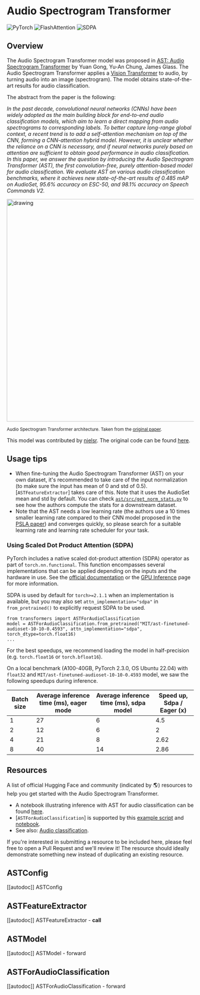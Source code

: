 <!--Copyright 2022 The HuggingFace Team. All rights reserved.

Licensed under the Apache License, Version 2.0 (the "License"); you may not use this file except in compliance with
the License. You may obtain a copy of the License at

http://www.apache.org/licenses/LICENSE-2.0

Unless required by applicable law or agreed to in writing, software distributed under the License is distributed on
an "AS IS" BASIS, WITHOUT WARRANTIES OR CONDITIONS OF ANY KIND, either express or implied. See the License for the
specific language governing permissions and limitations under the License.

⚠️ Note that this file is in Markdown but contain specific syntax for our doc-builder (similar to MDX) that may not be
rendered properly in your Markdown viewer.

-->

# Audio Spectrogram Transformer

<div class="flex flex-wrap space-x-1">
<img alt="PyTorch" src="https://img.shields.io/badge/PyTorch-DE3412?style=flat&logo=pytorch&logoColor=white">
<img alt="FlashAttention" src="https://img.shields.io/badge/%E2%9A%A1%EF%B8%8E%20FlashAttention-eae0c8?style=flat">
<img alt="SDPA" src="https://img.shields.io/badge/SDPA-DE3412?style=flat&logo=pytorch&logoColor=white">
</div>

## Overview

The Audio Spectrogram Transformer model was proposed in [AST: Audio Spectrogram Transformer](https://arxiv.org/abs/2104.01778) by Yuan Gong, Yu-An Chung, James Glass.
The Audio Spectrogram Transformer applies a [Vision Transformer](vit) to audio, by turning audio into an image (spectrogram). The model obtains state-of-the-art results
for audio classification.

The abstract from the paper is the following:

*In the past decade, convolutional neural networks (CNNs) have been widely adopted as the main building block for end-to-end audio classification models, which aim to learn a direct mapping from audio spectrograms to corresponding labels. To better capture long-range global context, a recent trend is to add a self-attention mechanism on top of the CNN, forming a CNN-attention hybrid model. However, it is unclear whether the reliance on a CNN is necessary, and if neural networks purely based on attention are sufficient to obtain good performance in audio classification. In this paper, we answer the question by introducing the Audio Spectrogram Transformer (AST), the first convolution-free, purely attention-based model for audio classification. We evaluate AST on various audio classification benchmarks, where it achieves new state-of-the-art results of 0.485 mAP on AudioSet, 95.6% accuracy on ESC-50, and 98.1% accuracy on Speech Commands V2.*

<img src="https://huggingface.co/datasets/huggingface/documentation-images/resolve/main/transformers/model_doc/audio_spectogram_transformer_architecture.png"
alt="drawing" width="600"/>

<small> Audio Spectrogram Transformer architecture. Taken from the <a href="https://arxiv.org/abs/2104.01778">original paper</a>.</small>

This model was contributed by [nielsr](https://huggingface.co/nielsr).
The original code can be found [here](https://github.com/YuanGongND/ast).

## Usage tips

- When fine-tuning the Audio Spectrogram Transformer (AST) on your own dataset, it's recommended to take care of the input normalization (to make
sure the input has mean of 0 and std of 0.5). [`ASTFeatureExtractor`] takes care of this. Note that it uses the AudioSet
mean and std by default. You can check [`ast/src/get_norm_stats.py`](https://github.com/YuanGongND/ast/blob/master/src/get_norm_stats.py) to see how
the authors compute the stats for a downstream dataset.
- Note that the AST needs a low learning rate (the authors use a 10 times smaller learning rate compared to their CNN model proposed in the
[PSLA paper](https://arxiv.org/abs/2102.01243)) and converges quickly, so please search for a suitable learning rate and learning rate scheduler for your task.

### Using Scaled Dot Product Attention (SDPA)

PyTorch includes a native scaled dot-product attention (SDPA) operator as part of `torch.nn.functional`. This function 
encompasses several implementations that can be applied depending on the inputs and the hardware in use. See the 
[official documentation](https://pytorch.org/docs/stable/generated/torch.nn.functional.scaled_dot_product_attention.html) 
or the [GPU Inference](https://huggingface.co/docs/transformers/main/en/perf_infer_gpu_one#pytorch-scaled-dot-product-attention)
page for more information.

SDPA is used by default for `torch>=2.1.1` when an implementation is available, but you may also set 
`attn_implementation="sdpa"` in `from_pretrained()` to explicitly request SDPA to be used.

```
from transformers import ASTForAudioClassification
model = ASTForAudioClassification.from_pretrained("MIT/ast-finetuned-audioset-10-10-0.4593", attn_implementation="sdpa", torch_dtype=torch.float16)
...
```

For the best speedups, we recommend loading the model in half-precision (e.g. `torch.float16` or `torch.bfloat16`).

On a local benchmark (A100-40GB, PyTorch 2.3.0, OS Ubuntu 22.04) with `float32` and `MIT/ast-finetuned-audioset-10-10-0.4593` model, we saw the following speedups during inference.

|   Batch size |   Average inference time (ms), eager mode |   Average inference time (ms), sdpa model |   Speed up, Sdpa / Eager (x) |
|--------------|-------------------------------------------|-------------------------------------------|------------------------------|
|            1 |                                        27 |                                         6 |                      4.5 |
|            2 |                                        12 |                                         6 |                      2   |
|            4 |                                        21 |                                         8 |                      2.62 |
|            8 |                                        40 |                                        14 |                      2.86 |

## Resources

A list of official Hugging Face and community (indicated by 🌎) resources to help you get started with the Audio Spectrogram Transformer.

<PipelineTag pipeline="audio-classification"/>

- A notebook illustrating inference with AST for audio classification can be found [here](https://github.com/NielsRogge/Transformers-Tutorials/tree/master/AST).
- [`ASTForAudioClassification`] is supported by this [example script](https://github.com/huggingface/transformers/tree/main/examples/pytorch/audio-classification) and [notebook](https://colab.research.google.com/github/huggingface/notebooks/blob/main/examples/audio_classification.ipynb).
- See also: [Audio classification](../tasks/audio_classification).

If you're interested in submitting a resource to be included here, please feel free to open a Pull Request and we'll review it! The resource should ideally demonstrate something new instead of duplicating an existing resource.

## ASTConfig

[[autodoc]] ASTConfig

## ASTFeatureExtractor

[[autodoc]] ASTFeatureExtractor
    - __call__

## ASTModel

[[autodoc]] ASTModel
    - forward

## ASTForAudioClassification

[[autodoc]] ASTForAudioClassification
    - forward
